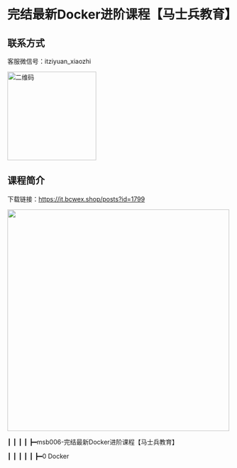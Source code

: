 # 完结最新Docker进阶课程【马士兵教育】

## 联系方式

客服微信号：itziyuan_xiaozhi

<img src="https://ziyuanyun.oss-cn-guangzhou.aliyuncs.com/common/20240614073449/666b82192834a.jpg" width="200" height="200" alt="二维码">

## 课程简介

下载链接：https://it.bcwex.shop/posts?id=1799

<img src="https://ziyuanyun.oss-cn-guangzhou.aliyuncs.com/yun/20240515183537/66448ff908dae.jpg" width="500" alt="">

  ┃ ┃ ┃ ┃ ┣━msb006-完结最新Docker进阶课程【马士兵教育】

 ┃ ┃ ┃ ┃ ┃ ┣━0 Docker

  